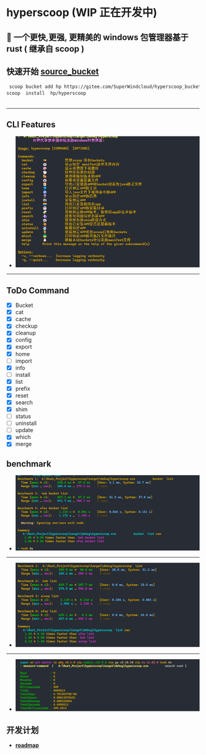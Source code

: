 # hyperscoop    (WIP 正在开发中)

## 🐼 一个更快,更强, 更精美的  windows 包管理器基于 rust ( 继承自 scoop )

## 快速开始 [source_bucket]( https://gitee.com/SuperWindcloud/hyperscoop_bucket.git)

```bash
 scoop bucket add hp https://gitee.com/SuperWindcloud/hyperscoop_bucket.git
scoop  install  hp/hyperscoop 
 
```
---

## CLI Features

- ![img.png](./img/微信图片_20241101140706.png)

---
## ToDo  Command 
- [x] Bucket
- [x]  cat 
- [x] cache 
- [x]  checkup 
- [x]  cleanup  
- [x]  config 
- [x]  export  
- [x] home 
- [ ] import 
- [x]  info 
- [ ] install 
- [x] list 
- [x] prefix 
- [x] reset 
- [x] search 
- [x] shim
- [ ] status  
- [ ]  uninstall  
- [ ]  update  
- [x]  which 
- [x] merge 
## benchmark

- ![img.png](img/1730643822703.jpg)

---

- ![img.png](img/1730896772719.jpg)

---

- ![img.png](img/search1731129758178.jpg)

## 开发计划

- **[roadmap](./roadmap.md)** 
